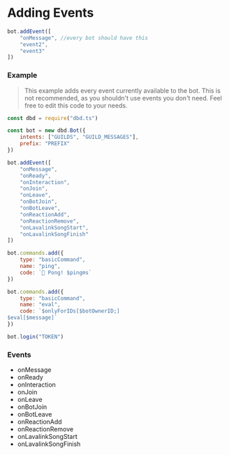 # Adding Events
```js
bot.addEvent([
    "onMessage", //every bot should have this
    "event2",
    "event3"
])
```

### Example
> This example adds every event currently available to the bot. This is not recommended, as you shouldn't use events you don't need. Feel free to edit this code to your needs.
```js
const dbd = require("dbd.ts")

const bot = new dbd.Bot({
    intents: ["GUILDS", "GUILD_MESSAGES"],
    prefix: "PREFIX"
})

bot.addEvent([
    "onMessage",
    "onReady",
    "onInteraction",
    "onJoin",
    "onLeave",
    "onBotJoin",
    "onBotLeave",
    "onReactionAdd",
    "onReactionRemove",
    "onLavalinkSongStart",
    "onLavalinkSongFinish"
])

bot.commands.add({
    type: "basicCommand",
    name: "ping",
    code: `🏓 Pong! $pingms`
})

bot.commands.add({
    type: "basicCommand",
    name: "eval",
    code: `$onlyForIDs[$botOwnerID;]
$eval[$message]`
})

bot.login("TOKEN")
```

### Events
- onMessage
- onReady
- onInteraction
- onJoin
- onLeave
- onBotJoin
- onBotLeave
- onReactionAdd
- onReactionRemove
- onLavalinkSongStart
- onLavalinkSongFinish
